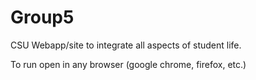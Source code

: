 # Group5

CSU Webapp/site to integrate all aspects of student life.

To run open in any browser (google chrome, firefox, etc.)
